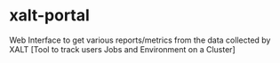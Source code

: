 # xalt-portal
Web Interface to get various reports/metrics from the data collected by XALT [Tool to track users Jobs and Environment on a Cluster]

